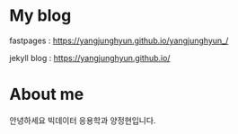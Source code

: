 [//]: # (This template replaces README.md when someone creates a new repo with the fastpages template.)
# My blog

fastpages : https://yangjunghyun.github.io/yangjunghyun_/

jekyll blog : https://yangjunghyun.github.io/

# About me

안녕하세요 빅데이터 응용학과 양정현입니다.